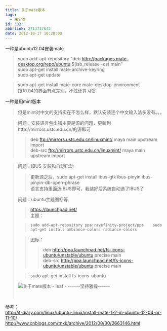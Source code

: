 ```yaml
---
title: 关于mate版本
tags:
  - 未分类
id: '33'
abbrlink: 2713717643
date: 2012-10-17 10:20:00
---
```


  
一种是ubuntu12.04安装mate  

> sudo add-apt-repository "deb http://packages.mate-desktop.org/repo/ubuntu $(lsb\_release -cs) main"  
> sudo apt-get install mate-archive-keyring  
> sudo apt-get update  

> sudo apt-get install mate-core mate-desktop-environment  
> 跟10.04的界面有点差别，不过还算习惯  

  
一种是用mint版本  

> 但是mint对中文的支持实在不怎么样，默认安装连个中文输入法多没有。。。  

> 问题：安装语言包出错主要是源的问题，更新到http://mirrors.ustc.edu.cn/的源即可  
> 
> > deb ftp://mirrors.ustc.edu.cn/linuxmint/ maya main upstream import  
> > deb-src ftp://mirrors.ustc.edu.cn/linuxmint/ maya main upstream import  

> 问题：IBUS 安装和自动启动  
> 
> > 更新源之后，sudo apt-get install ibus-gtk ibus-pinyin ibus-pinyin-db-open-phrase  
> > 语言支持里面选IBUS即可，我装好后系统自动选了IBUS了  
> 
> 问题：ubuntu主题图标等  
> 
> > https://launchpad.net/  
> > 主题：  
> 
> > `sudo add-apt-repository ppa:ravefinity-project/ppa   
> > sudo apt-get install ambiance-colors radiance-colors  
> > `
> 
> > 图标：  
> > 
> > > deb http://ppa.launchpad.net/fs-icons-ubuntu/unstable/ubuntu precise main  
> > > deb-src http://ppa.launchpad.net/fs-icons-ubuntu/unstable/ubuntu precise main  
> 
> > sudo apt-get install fs-icons-ubuntu  
> 
>   
> 
> ![关于mate版本 - leaf - ------坚持雅操------](http://img7.ph.126.net/knbvxKqYlHs3TMbQX_Cbdw==/6598097810028118177.jpg "关于mate版本 - leaf - ------坚持雅操------")
> 
>  
> 
>   

参考：  
http://it-diary.com/linux/ubuntu-linux/install-mate-1-2-in-ubuntu-12-04-or-11-10/  
http://www.cnblogs.com/tnxk/archive/2012/08/30/2663146.html